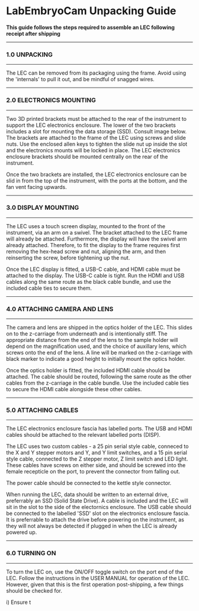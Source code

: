 # LabEmbryoCam Unpacking Guide

**This guide follows the steps required to assemble an LEC following receipt after shipping**

-----------------
### 1.0 UNPACKING
-----------------
The LEC can be removed from its packaging using the frame. Avoid using the 'internals' to pull it out, and be mindful of snagged wires.

-----------------
### 2.0 ELECTRONICS MOUNTING
-----------------
Two 3D printed brackets must be attached to the rear of the instrument to support the LEC electronics enclosure. The lower of the two brackets includes a slot for mounting the data storage (SSD). Consult image below. The brackets are attached to the frame of the LEC using screws and slide nuts. Use the enclosed allen keys to tighten the slide nut up inside the slot and the electronics mounts will be locked in place. The LEC electronics enclosure brackets should be mounted centrally on the rear of the instrument.

Once the two brackets are installed, the LEC electronics enclosure can be slid in from the top of the instrument, with the ports at the bottom, and the fan vent facing upwards.

-----------------
### 3.0 DISPLAY MOUNTING
-----------------
The LEC uses a touch screen display, mounted to the front of the instrument, via an arm on a swivel. The bracket attached to the LEC frame will already be attached. Furthermore, the display will have the swivel arm already attached. Therefore, to fit the display to the frame requires first removing the hex-head screw and nut, aligning the arm, and then reinserting the screw, before tightening up the nut.

Once the LEC display is fitted, a USB-C cable, and HDMI cable must be attached to the display. The USB-C cable is tight. Run the HDMI and USB cables along the same route as the black cable bundle, and use the included cable ties to secure them.

-----------------
### 4.0 ATTACHING CAMERA AND LENS
-----------------
The camera and lens are shipped in the optics holder of the LEC. This slides on to the z-carriage from underneath and is intentionally stiff. The appropriate distance from the end of the lens to the sample holder will depend on the magnification used, and the choice of auxillary lens, which screws onto the end of the lens. A line will be marked on the z-carriage with black marker to indicate a good height to initially mount the optics holder. 

Once the optics holder is fitted, the included HDMI cable should be attached. The cable should be routed, following the same route as the other cables from the z-carriage in the cable bundle. Use the included cable ties to secure the HDMI cable alongside these other cables.

-----------------
### 5.0 ATTACHING CABLES
-----------------
The LEC electronics enclosure fascia has labelled ports. The USB and HDMI cables should be attached to the relevant labelled ports (DISP).

The LEC uses two custom cables - a 25 pin serial style cable, conneced to the X and Y stepper motors and Y, and Y limit switches, and a 15 pin serial style cable, connected to the Z stepper motor, Z limit switch and LED light. These cables have screws on either side, and should be screwed into the female recepticle on the port, to prevent the connector from falling out.

The power cable should be connected to the kettle style connector.

When running the LEC, data should be written to an external drive, preferrably an SSD (Solid State Drive). A cable is included  and the LEC will sit in the slot to the side of the electornics enclosure. The USB cable should be connected to the labelled 'SSD' slot on the electronics enclosure fascia. It is preferrable to attach the drive before powering on the instrument, as they will not always be detected if plugged in when the LEC is already powered up.

-----------------
### 6.0 TURNING ON
-----------------
To turn the LEC on, use the ON/OFF toggle switch on the port end of the LEC. Follow the instructions in the USER MANUAL for operation of the LEC. However, given that this is the first operation post-shipping, a few things should be checked for.

i) Ensure t
